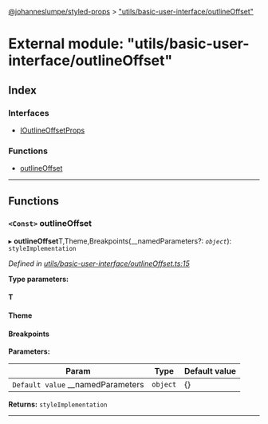 [@johanneslumpe/styled-props](../README.md) > ["utils/basic-user-interface/outlineOffset"](../modules/_utils_basic_user_interface_outlineoffset_.md)

# External module: "utils/basic-user-interface/outlineOffset"

## Index

### Interfaces

* [IOutlineOffsetProps](../interfaces/_utils_basic_user_interface_outlineoffset_.ioutlineoffsetprops.md)

### Functions

* [outlineOffset](_utils_basic_user_interface_outlineoffset_.md#outlineoffset)

---

## Functions

<a id="outlineoffset"></a>

### `<Const>` outlineOffset

▸ **outlineOffset**T,Theme,Breakpoints(__namedParameters?: *`object`*): `styleImplementation`

*Defined in [utils/basic-user-interface/outlineOffset.ts:15](https://github.com/johanneslumpe/styled-props/blob/3abf398/src/utils/basic-user-interface/outlineOffset.ts#L15)*

**Type parameters:**

#### T 
#### Theme 
#### Breakpoints 
**Parameters:**

| Param | Type | Default value |
| ------ | ------ | ------ |
| `Default value` __namedParameters | `object` |  {} |

**Returns:** `styleImplementation`

___

